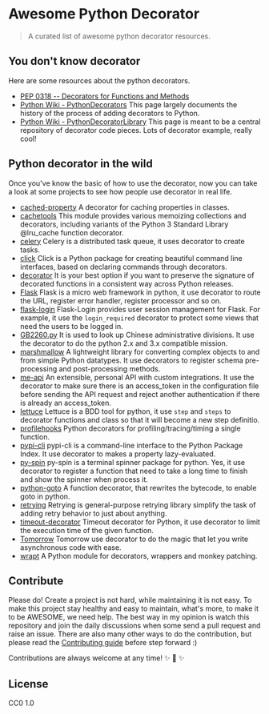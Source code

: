 # Awesome Python Decorator

> A curated list of awesome python decorator resources.

## You don't know decorator

Here are some resources about the python decorators.

- [PEP 0318 -- Decorators for Functions and Methods](https://www.python.org/dev/peps/pep-0318/)
- [Python Wiki - PythonDecorators](https://wiki.python.org/moin/PythonDecorators) This page largely documents the
history of the process of adding decorators to Python.
- [Python Wiki - PythonDecoratorLibrary](https://wiki.python.org/moin/PythonDecoratorLibrary) This page is meant
to be a central repository of decorator code pieces. Lots of decorator example, really cool!

## Python decorator in the wild

Once you've know the basic of how to use the decorator, now you can take a look at some projects to see how people use
decorator in real life.

- [cached-property](https://github.com/pydanny/cached-property) A decorator for caching properties in classes.
- [cachetools](https://github.com/tkem/cachetools) This module provides various memoizing collections and decorators,
including variants of the Python 3 Standard Library @lru_cache function decorator.
- [celery](https://github.com/celery/celery) Celery is a distributed task queue, it uses decorator to create tasks.
- [click](https://github.com/mitsuhiko/click) Click is a Python package for creating beautiful command line interfaces,
based on declaring commands through decorators.
- [decorator](https://github.com/micheles/decorator) It is your best option if you want to preserve the signature of
decorated functions in a consistent way across Python releases.
- [Flask](https://github.com/mitsuhiko/flask) Flask is a micro web framework in python, it use decorator to route the
URL, register error handler, register processor and so on.
- [flask-login](https://github.com/maxcountryman/flask-login) Flask-Login provides user session management for Flask.
For example, it use the `login_required` decorator to protect some views that need the users to be logged in.
- [GB2260.py](https://github.com/cn/GB2260.py) It is used to look up Chinese administrative divisions. It use the
decorator to do the python 2.x and 3.x compatible mission.
- [marshmallow](https://github.com/marshmallow-code/marshmallow) A lightweight library for converting complex objects
to and from simple Python datatypes. It use decorators to register schema pre-processing and post-processing methods.
- [me-api](https://github.com/lord63/me-api) An extensible, personal API with custom integrations. It use the decorator
to make sure there is an access_token in the configuration file before sending the API request and reject another
authentication if there is already an access_token.
- [lettuce](https://github.com/gabrielfalcao/lettuce) Lettuce is a BDD tool for python, it use `step` and `steps` to
decorator functions and class so that it will become a new step definitio.
- [profilehooks](https://github.com/mgedmin/profilehooks) Python decorators for profiling/tracing/timing a single
function.
- [pypi-cli](https://github.com/sloria/pypi-cli) pypi-cli is a command-line interface to the Python Package Index.
It use decorator to makes a property lazy-evaluated.
- [py-spin](https://github.com/lord63/py-spin) py-spin is a terminal spinner package for python. Yes, it use decorator
to register a function that need to take a long time to finish and show the spinner when process it.
- [python-goto](https://github.com/snoack/python-goto) A function decorator, that rewrites the bytecode, to enable goto
in python.
- [retrying](https://github.com/rholder/retrying) Retrying is general-purpose retrying library simplify the task of
adding retry behavior to just about anything.
- [timeout-decorator](https://github.com/pnpnpn/timeout-decorator) Timeout decorator for Python, it use decorator to
limit the execution time of the given function.
- [Tomorrow](https://github.com/madisonmay/Tomorrow) Tomorrow use decorator to do the magic that let you write
asynchronous code with ease.
- [wrapt](https://github.com/GrahamDumpleton/wrapt) A Python module for decorators, wrappers and monkey patching.

## Contribute

Please do! Create a project is not hard, while maintaining it is not easy. To make this project stay healthy and easy
to maintain, what's more, to make it to be AWESOME, we need help. The best way in my opinion is watch this repository
and join the daily discussions when some send a pull request and raise an issue. There are also many other ways to
do the contribution, but please read the [Contributing guide][] before step forward :)

Contributions are always welcome at any time! :sparkles: :cake: :sparkles:

## License

CC0 1.0

[Contributing guide]: https://github.com/lord63/awesome-python-decorator/blob/master/CONTRIBUTING.md
